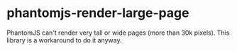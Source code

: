 # phantomjs-render-large-page
PhantomJS can't render very tall or wide pages (more than 30k pixels).  This library is a workaround to do it anyway.
